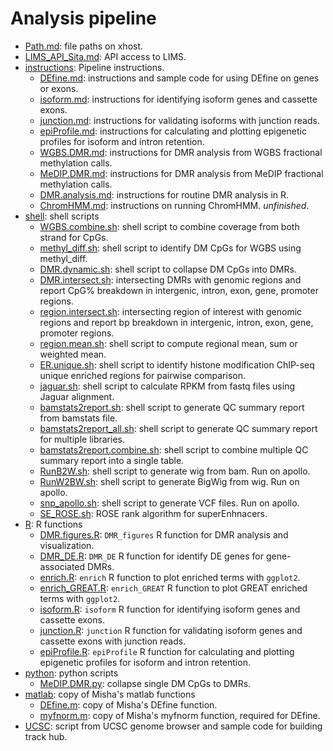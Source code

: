 Analysis pipeline
====================
+ [Path.md](./Path.md): file paths on xhost.
+ [LIMS_API_Sita.md](./LIMS_API_Sita.md): API access to LIMS.
+ [instructions](./instructions): Pipeline instructions.  
    * [DEfine.md](./instructions/DEfine.md): instructions and sample code for using DEfine on genes or exons.  
    * [isoform.md](./instructions/isoform.md): instructions for identifying isoform genes and cassette exons.  
    * [junction.md](./instructions/junction.md): instructions for validating isoforms with junction reads.  
    * [epiProfile.md](./instructions/epiProfile.md): instructions for calculating and plotting epigenetic profiles for isoform and intron retention.       
    * [WGBS.DMR.md](./instructions/WGBS.DMR.md): instructions for DMR analysis from WGBS fractional methylation calls.
    * [MeDIP.DMR.md](./instructions/MeDIP.DMR.md): instructions for DMR analysis from MeDIP fractional methylation calls.
    * [DMR.analysis.md](./instructions/DMR.analysis.md): instructions for routine DMR analysis in R.       
    * [ChromHMM.md](./instructions/ChromHMM.md): instructions on running ChromHMM. _unfinished_.
+ [shell](./shell): shell scripts
    * [WGBS.combine.sh](./shell/WGBS.combine.sh): shell script to combine coverage from both strand for CpGs.
    * [methyl_diff.sh](./shell/methyl_diff.sh): shell script to identify DM CpGs for WGBS using methyl_diff.  
    * [DMR.dynamic.sh](./shell/DMR.dynamic.sh): shell script to collapse DM CpGs into DMRs.
    * [DMR.intersect.sh](./shell/DMR.intersect.sh): intersecting DMRs with genomic regions and report CpG% breakdown in intergenic, intron, exon, gene, promoter regions.     
    * [region.intersect.sh](./shell/region.intersect.sh): intersecting region of interest with genomic regions and report bp breakdown in intergenic, intron, exon, gene, promoter regions.     
    * [region.mean.sh](./shell/region.mean.sh): shell script to compute regional mean, sum or weighted mean.   
    * [ER.unique.sh](./shell/ER.unique.sh): shell script to identify histone modification ChIP-seq unique enriched regions for pairwise comparison.
    * [jaguar.sh](./shell/jaguar.sh): shell script to calculate RPKM from fastq files using Jaguar alignment.      
    * [bamstats2report.sh](./shell/bamstats2report.sh): shell script to generate QC summary report from bamstats file.
    * [bamstats2report_all.sh](./shell/bamstats2report_all.sh): shell script to generate QC summary report for multiple libraries.
    * [bamstats2report.combine.sh](./shell/bamstats2report.combine.sh): shell script to combine multiple QC summary report into a single table.
    * [RunB2W.sh](./shell/RunB2W.sh): shell script to generate wig from bam. Run on apollo.
    * [RunW2BW.sh](./shell/RunW2BW.sh): shell script to generate BigWig from wig. Run on apollo.
    * [snp_apollo.sh](./shell/snp_apollo.sh): shell script to generate VCF files. Run on apollo.
    * [SE_ROSE.sh](./shell/SE_ROSE.sh): ROSE rank algorithm for superEnhnacers. 
+ [R](./R): R functions
    * [DMR.figures.R](./R/DMR.figures.R): `DMR_figures` R function for DMR analysis and visualization.
    * [DMR_DE.R](./R/DMR_DE.R): `DMR_DE` R function for identify DE genes for gene-associated DMRs.  
    * [enrich.R](./R/enrich.R): `enrich` R function to plot enriched terms with `ggplot2`.   
    * [enrich_GREAT.R](./R/enrich_GREAT.R): `enrich_GREAT` R function to plot GREAT enriched terms with `ggplot2`.   
    * [isoform.R](./R/isoform.R): `isoform` R function for identifying isoform genes and cassette exons.
    * [junction.R](./R/junction.R): `junction` R function for validating isoform genes and cassette exons with junction reads.   
    * [epiProfile.R](./R/epiProfile.R): `epiProfile` R function for calculating and plotting epigenetic profiles for isoform and intron retention.       
+ [python](./python): python scripts
    * [MeDIP.DMR.py](./python/MeDIP.DMR.py): collapse single DM CpGs to DMRs.
+ [matlab](./matlab): copy of Misha's matlab functions
    * [DEfine.m](./matlab/DEfine.m): copy of Misha's DEfine function.   
    * [myfnorm.m](./matlab/myfnorm.m): copy of Misha's myfnorm function, required for DEfine.
+ [UCSC](./UCSC): script from UCSC genome browser and sample code for building track hub.

